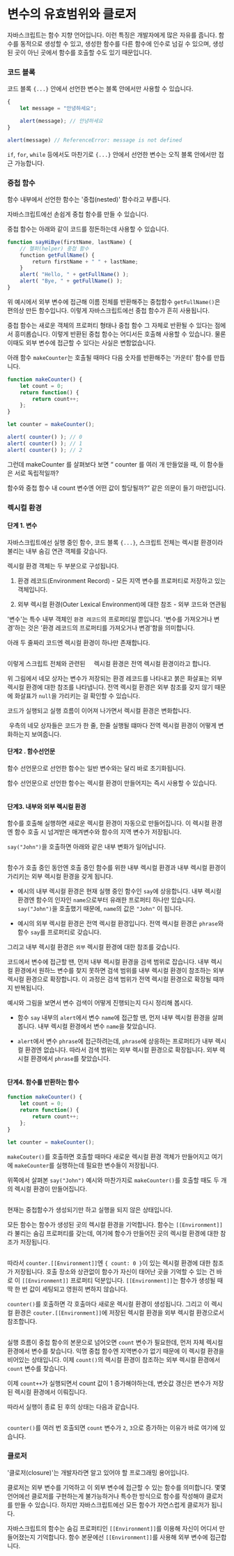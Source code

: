 # 변수의 유효범위와 클로저

자바스크립트는 함수 지향 언어입니다. 이런 특징은 개발자에게 많은 자유를 줍니다. 함수를 동적으로 생성할 수 있고, 생성한 함수를 다른 함수에 인수로 넘길 수 있으며, 생성된 곳이 아닌 곳에서 함수를 호출할 수도 있기 때문입니다.

### 

### 코드 블록

코드 블록 `{...}` 안에서 선언한 변수는 블록 안에서만 사용할 수 있습니다.

```js
{
    let message = "안녕하세요";

    alert(message); // 안녕하세요
}

alert(message) // ReferenceError: message is not defined
```

`if`, `for`, `while` 등에서도 마찬기로 `{...}` 안에서 선언한 변수는 오직 블록 안에서만 접근 가능합니다.

### 중첩 함수

함수 내부에서 선언한 함수는 '중첩(nested)' 함수라고 부릅니다.

자바스크립트에선 손쉽게 중첩 함수를 만들 수 있습니다.

중첩 함수는 아래와 같이 코드를 정돈하는데 사용할 수 있습니다.

```js
function sayHiBye(firstName, lastName) {
    // 헬퍼(helper) 중첩 함수
    function getFullName() {
        return firstName + " " + lastName;
    }
    alert( "Hello, " + getFullName() );
    alert( "Bye, " + getFullName() );
}
```

위 예시에서 외부 변수에 접근해 이름 전체를 반환해주는 중첩함수 `getFullName()`은 편의상 만든 함수입니다. 이렇게 자바스크립트에선 중첩 함수가 흔히 사용됩니다.

중첩 함수는 새로운 객체의 프로퍼티 형태나 중첩 함수 그 자체로 반환될 수 있다는 점에서 흥미롭습니다. 이렇게 반환된 중첩 함수는 어디서든 호출해 사용할 수 있습니다. 물론 이때도 외부 변수에 접근할 수 있다는 사실은 변함없습니다.

아래 함수 `makeCounter`는 호출될 때마다 다음 숫자를 반환해주는 '카운터' 함수를 만듭니다.

```js
function makeCounter() {
    let count = 0;
    return function() {
        return count++;
    };
}

let counter = makeCounter();

alert( counter() ); // 0
alert( counter() ); // 1
alert( counter() ); // 2
```

그런데 makeCounter 를 살펴보다 보면 “ counter 를 여러 개 만들었을 때, 이 함수들은 서로 독립적일까? 

함수와 중첩 함수 내 count 변수엔 어떤 값이 할당될까?” 같은 의문이 들기 마련입니다.

### 렉시컬 환경

#### 단계 1. 변수

자바스크립트에선 실행 중인 함수, 코드 블록 `{...}`, 스크립트 전체는 렉시컬 환경이라 불리는 내부 숨김 연관 객체를 갖습니다.

렉시컬 환경 객체는 두 부분으로 구성됩니다.

1. 환경 레코드(Environment Record) - 모든 지역 변수를 프로퍼티로 저장하고 있는 객체입니다.

2. 외부 렉시컬 환경(Outer Lexical Environment)에 대한 참조 - 외부 코드와 연관됨

'변수'는 특수 내부 객체인 `환경 레코드`의 프로퍼티일 뿐입니다. '변수를 가져오거나 변경'하는 것은 '환경 레코드의 프로퍼티를 가져오거나 변경'함을 의미합니다.

아래 두 줄짜리 코드엔 렉시컬 환경이 하나만 존재합니다.

<img src="file:///C:/Users/ghwns/AppData/Roaming/marktext/images/2023-08-09-18-55-54-image.png" title="" alt="" data-align="center">

이렇게 스크립트 전체와 관련된     렉시컬 환경은 전역 렉시컬 환경이라고 합니다.

위 그림에서 네모 상자는 변수가 저장되는 환경 레코드를 나타내고 붉은 화살표는 외부 렉시컬 환경에 대한 참조를 나타냅니다. 전역 렉시컬 환경은 외부 참조를 갖지 않기 때문에 화살표가 `null`을 가리키는 걸 확인할 수 있습니다.

코드가 실행되고 실행 흐름이 이어져 나가면서 렉시컬 환경은 변화합니다.

<img src="file:///C:/Users/ghwns/AppData/Roaming/marktext/images/2023-08-09-18-58-24-image.png" title="" alt="" data-align="center"> 우측의 네모 상자들은 코드가 한 줄, 한줄 실행될 떄마다 전역 렉시컬 환경이 어떻게 변화하는지 보여줍니다.

#### 단계2 . 함수선언문

함수 선언문으로 선언한 함수는 일반 변수와는 달리 바로 초기화됩니다.

함수 선언문으로 선언한 함수는 렉시컬 환경이 만들어지는 즉시 사용할 수 있습니다. 

<img src="file:///C:/Users/ghwns/AppData/Roaming/marktext/images/2023-08-09-19-00-57-image.png" title="" alt="" data-align="center">

#### 단계3. 내부와 외부 렉시컬 환경

함수를 호출해 실행하면 새로운 렉시컬 환경이 자동으로 만들어집니다. 이 렉시컬 환경엔 함수 호출 시 넘겨받은 매겨변수와 함수의 지역 변수가 저장됩니다.

`say("John")`을 호출하면 아래와 같은 내부 변화가 일어납니다.

<img src="file:///C:/Users/ghwns/AppData/Roaming/marktext/images/2023-08-09-19-35-40-image.png" title="" alt="" data-align="center">

함수가 호출 중인 동안엔 호출 중인 함수를 위한 내부 렉시컬 환경과 내부 렉시컬 환경이 가리키는 외부 렉시컬 환경을 갖게 됩니다.

- 예시의 내부 렉시컬 환경은 현재 실행 중인 함수인 `say`에 상응합니다. 내부 렉시컬 환경엔 함수의 인자인 `name`으로부터 유래한 프로퍼티 하나만 있습니다. `say("John")`을 호출했기 때문에, `name`의 값은 `"John"` 이 됩니다.

- 예시의 외부 렉시컬 환경은 전역 렉시컬 환경입니다. 전역 렉시컬 환경은 `phrase`와 함수 `say`를 프로퍼티로 갖습니다.

그리고 내부 렉시컬 환경은 `외부` 렉시컬 환경에 대한 참조를 갖습니다.

코드에서 변수에 접근할 땐, 먼저 내부 렉시컬 환경을 검색 범위로 잡습니다. 내부 렉시컬 환경에서 원하느 변수를 찾지 못하면 검색 범위를 내부 렉시컬 환경이 참조하는 외부 렉시컬 환경으로 확장합니다. 이 과정은 검색 범위가 전역 렉시컬 환경으로 확장될 때까지 반복됩니다.

예시와 그림을 보면서 변수 검색이 어떻게 진행되는지 다시 정리해 봅시다.

- 함수 `say` 내부의 `alert`에서 변수 `name`에 접근할 땐, 먼저 내부 렉시컬 환경을 살펴봅니다. 내부 렉시컬 환경에서 변수 `name`을 찾았습니다.

- `alert`에서 변수 `phrase`에 접근하려는데, `phrase`에 상응하는 프로퍼티가 내부 렉시컬 환경엔 없습니다. 따라서 검색 범위는 외부 렉시컬 환경으로 확장됩니다. 외부 렉시컬 환경에서 `phrase`를 찾았습니다.

<img src="file:///C:/Users/ghwns/AppData/Roaming/marktext/images/2023-08-09-19-49-58-image.png" title="" alt="" data-align="center">

#### 단계4. 함수를 반환하는 함수

```js
function makeCounter() {
    let count = 0;
    return function() {
        return count++;
    };
}

let counter = makeCounter();
```

`makeCouter()`를 호출하면 호출할 때마다 새로운 렉시컬 환경 객체가 만들어지고 여기에 `makeCounter`를 실행하는데 필요한 변수들이 저장됩니다.

위쪽에서 살펴본 `say("John")` 예시와 마찬가지로 `makeCounter()`를 호출할 때도 두 개의 렉시컬 환경이 만들어집니다.

<img src="file:///C:/Users/ghwns/AppData/Roaming/marktext/images/2023-08-09-19-52-39-image.png" title="" alt="" data-align="center">

현재는 중첩함수가 생성되기만 하고 실행을 되지 않은 상태입니다.

모든 함수는 함수가 생성된 곳의 렉시컬 환경을 기억합니다. 함수는 `[[Environment]]`라 불리는 숨김 프로퍼티를 갖는데, 여기에 함수가 만들어진 곳의 렉시컬 환경에 대한 참조가 저장됩니다.

<img src="file:///C:/Users/ghwns/AppData/Roaming/marktext/images/2023-08-09-19-55-43-image.png" title="" alt="" data-align="center">

따라서 `counter.[[Environment]]`엔 `{ count: 0 }`이 있는 렉시컬 환경에 대한 참조가 저장됩니다. 호출 장소와 상관없이 함수가 자신이 태어난 곳을 기억할 수 있는 건 바로 이 `[[Environment]]` 프로퍼티 덕분입니다. `[[Environment]]`는 함수가 생성될 때 딱 한 번 값이 세팅되고 영원히 변하지 않습니다.

`counter()`를 호출하면 각 호출마다 새로운 렉시컬 환경이 생성됩니다. 그리고 이 렉시컬 환경은 `couter.[[Environment]]`에 저장된 렉시컬 환경을 외부 렉시컬 환경으로서 참조합니다.

<img src="file:///C:/Users/ghwns/AppData/Roaming/marktext/images/2023-08-09-20-00-07-image.png" title="" alt="" data-align="center">

실행 흐름이 중첩 함수의 본문으로 넘어오면 `count` 변수가 필요한데, 먼저 자체 렉시컬 환경에서 변수를 찾습니다. 익명 중첩 함수엔 지역변수가 없기 때문에 이 렉시컬 환경을 비어있는 상태입니다. 이제 `count()`의 렉시컬 환경이 참조하는 외부 렉시컬 환경에서 `count` 변수를 찾습니다.

이제 `count++`가 실행되면서 count 값이 1 증가해야하는데, 변숫값 갱신은 변수가 저장된 렉시컬 환경에서 이뤄집니다.

따라서 실행이 종료 된 후의 상태는 다음과 같습니다.

<img src="file:///C:/Users/ghwns/AppData/Roaming/marktext/images/2023-08-09-20-02-19-image.png" title="" alt="" data-align="center">

`counter()`를 여러 번 호출되면 `count` 변수가 `2`, `3`으로 증가하는 이유가 바로 여기에 있습니다.

### 클로저

'클로저(closure)'는 개발자라면 알고 있어야 할 프로그래밍 용어입니다.

클로저는 외부 변수를 기억하고 이 외부 변수에 접근할 수 있는 함수를 의미합니다. 몇몇 언어에선 클로저를 구현하는게 불가능하거나 특수한 방식으로 함수를 작성해야 클로저를 만들 수 있습니다. 하지만 자바스크립트에선 모든 함수가 자연스럽게 클로저가 됩니다.

자바스크립트의 함수는 숨김 프로퍼티인 `[[Environment]]`를 이용해 자신이 어디서 만들어졌는지 기억합니다. 함수 본문에선 `[[Environment]]`를 사용해 외부 변수에 접근합니다.
